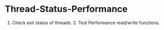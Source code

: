 # Thread-Status-Performance
1. Check exit status of threads. 2. Test Performance read/write functions.
